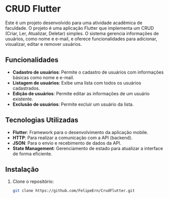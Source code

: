 # CRUD Flutter

Este é um projeto desenvolvido para uma atividade acadêmica de faculdade. O projeto é uma aplicação Flutter que implementa um CRUD (Criar, Ler, Atualizar, Deletar) simples. O sistema gerencia informações de usuários, como nome e e-mail, e oferece funcionalidades para adicionar, visualizar, editar e remover usuários.

## Funcionalidades

- **Cadastro de usuários**: Permite o cadastro de usuários com informações básicas como nome e e-mail.
- **Listagem de usuários**: Exibe uma lista com todos os usuários cadastrados.
- **Edição de usuários**: Permite editar as informações de um usuário existente.
- **Exclusão de usuários**: Permite excluir um usuário da lista.

## Tecnologias Utilizadas

- **Flutter**: Framework para o desenvolvimento da aplicação mobile.
- **HTTP**: Para realizar a comunicação com a API (backend).
- **JSON**: Para o envio e recebimento de dados da API.
- **State Management**: Gerenciamento de estado para atualizar a interface de forma eficiente.

## Instalação

1. Clone o repositório:

   ```bash
   git clone https://github.com/FelipeErn/CrudFlutter.git
